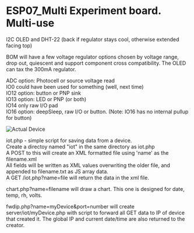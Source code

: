 # ESP07_Multi  Experiment board.  Multi-use  

I2C OLED and DHT-22 (back if regulator stays cool, otherwise extended facing top)  

BOM will have a few voltage regulator options chosen by voltage range, drop out, quiescent and support component cross compatibility.  The OLED can tax the 300mA regulator.

ADC option: Photocell or source voltage read  
IO0 could have been used for something (well, next time)  
IO12 option: button or PNP sink  
IO13 option: LED or PNP (or both)  
IO14 only raw I/O pad  
IO16 option: deepSleep, raw I/O or button.  (Note: IO16 has no internal pullup for button)

![Actual Device](http://www.curioustech.net/images/espmulti.png)  


iot.php - simple script for saving data from a device.  
Create a directoy named "iot" in the same directory as iot.php  
A POST to this will create an XML formatted file using 'name' as the filename.xml  
All fields will be written as XML values overwriting the older file, and appended to filename.txt as JS array data.  
A GET /iot.php?name=file will return the data in the xml file.

chart.php?name=filename will draw a chart.  This one is designed for date, temp, rh, volts.

fwdip.php?name=myDevice&port=number will create server/iot/myDevice.php with script to forward all GET data to IP of device that created it.  The global IP and current date/time are also returned to the creator.  
